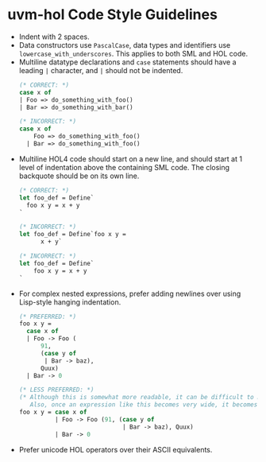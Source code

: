 # uvm-hol Code Style Guidelines

- Indent with 2 spaces.
- Data constructors use `PascalCase`, data types and identifiers use `lowercase_with_underscores`. This applies to both SML and HOL code.
- Multiline datatype declarations and `case` statements should have a leading `|` character, and `|` should not be indented.
  ```sml
  (* CORRECT: *)
  case x of
  | Foo => do_something_with_foo()
  | Bar => do_something_with_bar()
  
  (* INCORRECT: *)
  case x of
      Foo => do_something_with_foo()
    | Bar => do_something_with_foo()
  ```
- Multiline HOL4 code should start on a new line, and should start at 1 level of indentation above the containing SML code. The closing backquote should be on its own line.
  ```sml
  (* CORRECT: *)
  let foo_def = Define`
    foo x y = x + y
  `
  
  (* INCORRECT: *)
  let foo_def = Define`foo x y =
        x + y`
  
  (* INCORRECT: *)
  let foo_def = Define`
      foo x y = x + y
  `
  ```
- For complex nested expressions, prefer adding newlines over using Lisp-style hanging indentation.
  ```sml
  (* PREFERRED: *)
  foo x y = 
    case x of
    | Foo -> Foo (
        91,
        (case y of
         | Bar -> baz),
        Quux)
    | Bar -> 0
  
  (* LESS PREFERRED: *)
  (* Although this is somewhat more readable, it can be difficult to maintain.
     Also, once an expression like this becomes very wide, it becomes difficult to read. *)
  foo x y = case x of
            | Foo -> Foo (91, (case y of
                               | Bar -> baz), Quux)
            | Bar -> 0
  ```
- Prefer unicode HOL operators over their ASCII equivalents.
